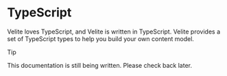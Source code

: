 # TypeScript

Velite loves TypeScript, and Velite is written in TypeScript. Velite provides a set of TypeScript types to help you build your own content model.

> [!TIP]
> This documentation is still being written. Please check back later.

